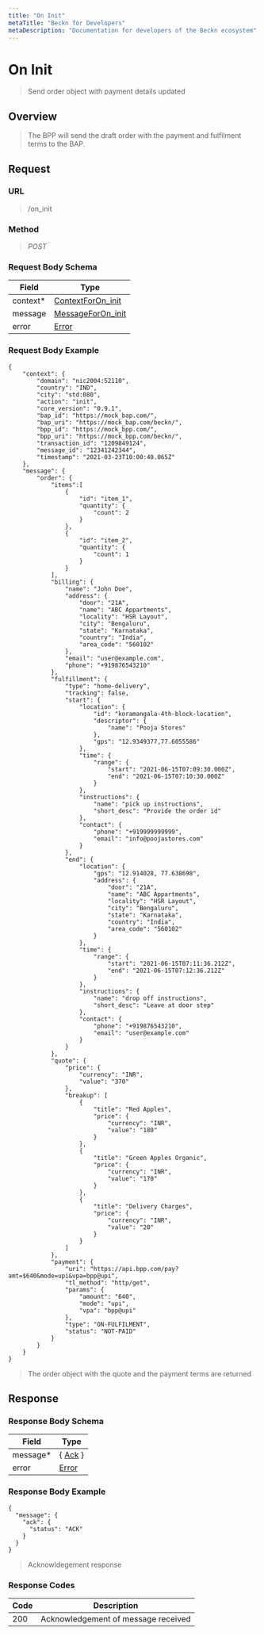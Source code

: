 ```yaml
---
title: "On Init"
metaTitle: "Beckn for Developers"
metaDescription: "Documentation for developers of the Beckn ecosystem"
---
```


On Init
===================

>   Send order object with payment details updated

Overview
--------

>   The BPP will send the draft order with the payment and fulfilment terms to the BAP.

Request
-------

### URL

>   /on_init

### Method

>  *POST*

### Request Body Schema

|**Field**|**Type**|
|---------|--------|
|context*|[ContextForOn_init](/Core/Latest/02_Schemas/contextforon_init)|
|message| [MessageForOn_init](/Core/Latest/02_Schemas/messageforon_init) |
|error| [Error](/Core/Latest/02_Schemas/error) |

### Request Body Example

```
{
    "context": {
        "domain": "nic2004:52110",
        "country": "IND",
        "city": "std:080",
        "action": "init",
        "core_version": "0.9.1",
        "bap_id": "https://mock_bap.com/",
        "bap_uri": "https://mock_bap.com/beckn/",
        "bpp_id": "https://mock_bpp.com/",
        "bpp_uri": "https://mock_bpp.com/beckn/",
        "transaction_id": "1209849124",
        "message_id": "12341242344",
        "timestamp": "2021-03-23T10:00:40.065Z"
    },
    "message": {
        "order": {
            "items":[
                {
                    "id": "item_1",
                    "quantity": {
                        "count": 2
                    }
                },
                {
                    "id": "item_2",
                    "quantity": {
                        "count": 1
                    }
                }
            ],
            "billing": {
                "name": "John Doe",
                "address": {
                    "door": "21A",
                    "name": "ABC Appartments",
                    "locality": "HSR Layout",
                    "city": "Bengaluru",
                    "state": "Karnataka",
                    "country": "India",
                    "area_code": "560102"
                },
                "email": "user@example.com",
                "phone": "+919876543210"
            },
            "fulfillment": {
                "type": "home-delivery",
                "tracking": false,
                "start": {
                    "location": {
                        "id": "koramangala-4th-block-location",
                        "descriptor": {
                            "name": "Pooja Stores"
                        },
                        "gps": "12.9349377,77.6055586"
                    },
                    "time": {
                        "range": {
                            "start": "2021-06-15T07:09:30.000Z",
                            "end": "2021-06-15T07:10:30.000Z"
                        }
                    },
                    "instructions": {
                        "name": "pick up instructions",
                        "short_desc": "Provide the order id"
                    },
                    "contact": {
                        "phone": "+919999999999",
                        "email": "info@poojastores.com"
                    }
                },
                "end": {
                    "location": {
                        "gps": "12.914028, 77.638698",
                        "address": {
                            "door": "21A",
                            "name": "ABC Appartments",
                            "locality": "HSR Layout",
                            "city": "Bengaluru",
                            "state": "Karnataka",
                            "country": "India",
                            "area_code": "560102"
                        }
                    },
                    "time": {
                        "range": {
                            "start": "2021-06-15T07:11:36.212Z",
                            "end": "2021-06-15T07:12:36.212Z"
                        }
                    },
                    "instructions": {
                        "name": "drop off instructions",
                        "short_desc": "Leave at door step"
                    },
                    "contact": {
                        "phone": "+919876543210",
                        "email": "user@example.com"
                    }
                }
            },
            "quote": {
                "price": {
                    "currency": "INR",
                    "value": "370"
                },
                "breakup": [
                    {
                        "title": "Red Apples",
                        "price": {
                            "currency": "INR",
                            "value": "180"
                        }
                    },
                    {
                        "title": "Green Apples Organic",
                        "price": {
                            "currency": "INR",
                            "value": "170"
                        }
                    },
                    {
                        "title": "Delivery Charges",
                        "price": {
                            "currency": "INR",
                            "value": "20"
                        }
                    }
                ]
            },
            "payment": {
                "uri": "https://api.bpp.com/pay?amt=$640&mode=upi&vpa=bpp@upi",
                "tl_method": "http/get",
                "params": {
                    "amount": "640",
                    "mode": "upi",
                    "vpa": "bpp@upi"
                },
                "type": "ON-FULFILMENT",
                "status": "NOT-PAID"
            }
        }
    }
}
```

>   The order object with the quote and the payment terms are returned

Response
--------

### Response Body Schema

|**Field**|**Type**|
|---------|--------|
|message*|{ [Ack](/Core/Latest/02_Schemas/ack) }|
|error| [Error](/Core/Latest/02_Schemas/error) |

### Response Body Example

```
{
  "message": {
    "ack": {
      "status": "ACK"
    }
  }
}
```

> Acknowldegement response

### Response Codes

| **Code**       | **Description** |
|----------------|-----------------|
| 200 | Acknowledgement of message received   |